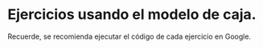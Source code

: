 # Ejercicios usando el modelo de caja.
Recuerde, se recomienda ejecutar el código de cada ejercicio en Google.
